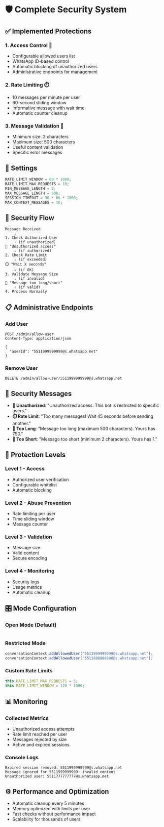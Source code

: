 # 🛡️ Complete Security System

## ✅ **Implemented Protections**

### **1. Access Control** 👥
- Configurable allowed users list
- WhatsApp ID-based control
- Automatic blocking of unauthorized users
- Administrative endpoints for management

### **2. Rate Limiting** ⏱️
- 10 messages per minute per user
- 60-second sliding window
- Informative message with wait time
- Automatic counter cleanup

### **3. Message Validation** 📏
- Minimum size: 2 characters
- Maximum size: 500 characters
- Useful content validation
- Specific error messages

## 🔧 **Settings**

```javascript
RATE_LIMIT_WINDOW = 60 * 1000;
RATE_LIMIT_MAX_REQUESTS = 10;
MIN_MESSAGE_LENGTH = 2;
MAX_MESSAGE_LENGTH = 500;
SESSION_TIMEOUT = 30 * 60 * 1000;
MAX_CONTEXT_MESSAGES = 10;
```

## 🚀 **Security Flow**

```
Message Received
    ↓
1. Check Authorized User
    ↓ (if unauthorized)
🚫 "Unauthorized access"
    ↓ (if authorized)
2. Check Rate Limit
    ↓ (if exceeded)
⏱️ "Wait X seconds"
    ↓ (if OK)
3. Validate Message Size
    ↓ (if invalid)
📏 "Message too long/short"
    ↓ (if valid)
4. Process Normally
```

## 📋 **Administrative Endpoints**

### **Add User**
```http
POST /admin/allow-user
Content-Type: application/json

{
  "userId": "5511999999999@s.whatsapp.net"
}
```

### **Remove User**
```http
DELETE /admin/allow-user/5511999999999@s.whatsapp.net
```

## 🎯 **Security Messages**

- **🚫 Unauthorized**: "Unauthorized access. This bot is restricted to specific users."
- **⏱️ Rate Limit**: "Too many messages! Wait 45 seconds before sending another."
- **📏 Too Long**: "Message too long (maximum 500 characters). Yours has 750."
- **📏 Too Short**: "Message too short (minimum 2 characters). Yours has 1."

## 🔐 **Protection Levels**

### **Level 1 - Access**
- Authorized user verification
- Configurable whitelist
- Automatic blocking

### **Level 2 - Abuse Prevention**
- Rate limiting per user
- Time sliding window
- Message counter

### **Level 3 - Validation**
- Message size
- Valid content
- Secure encoding

### **Level 4 - Monitoring**
- Security logs
- Usage metrics
- Automatic cleanup

## 🎛️ **Mode Configuration**

### **Open Mode (Default)**
```javascript
```

### **Restricted Mode**
```javascript
conversationContext.addAllowedUser("5511999999999@s.whatsapp.net");
conversationContext.addAllowedUser("5511888888888@s.whatsapp.net");
```

### **Custom Rate Limits**
```javascript
this.RATE_LIMIT_MAX_REQUESTS = 5;
this.RATE_LIMIT_WINDOW = 120 * 1000;
```

## 📊 **Monitoring**

### **Collected Metrics**
- Unauthorized access attempts
- Rate limit reached per user
- Messages rejected by size
- Active and expired sessions

### **Console Logs**
```
Expired session removed: 5511999999999@s.whatsapp.net
Message ignored for 5511999999999: invalid content
Unauthorized user: 5511777777777@s.whatsapp.net
```

## ⚙️ **Performance and Optimization**

- Automatic cleanup every 5 minutes
- Memory optimized with limits per user
- Fast checks without performance impact
- Scalability for thousands of users
